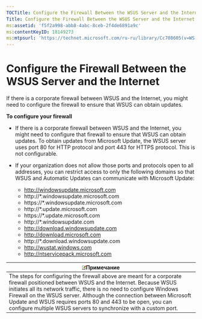 ```yaml
---
TOCTitle: Configure the Firewall Between the WSUS Server and the Internet
Title: Configure the Firewall Between the WSUS Server and the Internet
ms:assetid: 'f5f2a998-abb8-4abc-8ceb-2f4de6891a9c'
ms:contentKeyID: 18149273
ms:mtpsurl: 'https://technet.microsoft.com/ru-ru/library/Cc708605(v=WS.10)'
---
```


Configure the Firewall Between the WSUS Server and the Internet
===============================================================

If there is a corporate firewall between WSUS and the Internet, you might need to configure the firewall to ensure that WSUS can obtain updates.

**To configure your firewall**
-   If there is a corporate firewall between WSUS and the Internet, you might need to configure that firewall to ensure that WSUS can obtain updates. To obtain updates from Microsoft Update, the WSUS server uses port 80 for HTTP protocol and port 443 for HTTPS protocol. This is not configurable.

-   If your organization does not allow those ports and protocols open to all addresses, you can restrict access to only the following domains so that WSUS and Automatic Updates can communicate with Microsoft Update:

    -   http://windowsupdate.microsoft.com
    -   http://\*.windowsupdate.microsoft.com
    -   https://\*.windowsupdate.microsoft.com
    -   http://\*.update.microsoft.com
    -   https://\*.update.microsoft.com
    -   http://\*.windowsupdate.com
    -   http://download.windowsupdate.com
    -   http://download.microsoft.com
    -   http://\*.download.windowsupdate.com
    -   http://wustat.windows.com
    -   http://ntservicepack.microsoft.com

| ![](images/Cc708605.note(WS.10).gif)Примечание                                                                                                                                                                                                                                                                                                                                             |
|-------------------------------------------------------------------------------------------------------------------------------------------------------------------------------------------------------------------------------------------------------------------------------------------------------------------------------------------------------------------------------------------------------------------------|
| The steps for configuring the firewall above are meant for a corporate firewall positioned between WSUS and the Internet. Because WSUS initiates all its network traffic, there is no need to configure Windows Firewall on the WSUS server. Although the connection between Microsoft Update and WSUS requires ports 80 and 443 to be open, you can configure multiple WSUS servers to synchronize with a custom port. |
